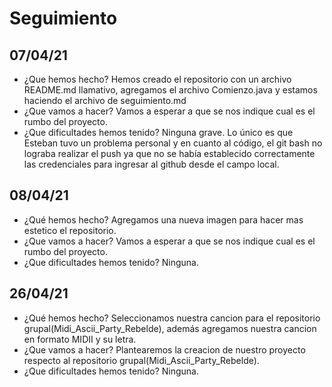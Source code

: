 # Seguimiento
## 07/04/21
- ¿Que hemos hecho?
Hemos creado el repositorio con un archivo README.md llamativo, agregamos el archivo Comienzo.java y estamos haciendo el archivo de seguimiento.md
- ¿Que vamos a hacer?
Vamos a esperar a que se nos indique cual es el rumbo del proyecto.
- ¿Que dificultades hemos tenido?
Ninguna grave. Lo único es que Esteban tuvo un problema personal y en cuanto al código, el git bash no lograba realizar el push ya que no se había establecido correctamente las credenciales para ingresar al github desde el campo local.

## 08/04/21
- ¿Qué hemos hecho?
Agregamos una nueva imagen para hacer mas estetico el repositorio.
- ¿Que vamos a hacer?
Vamos a esperar a que se nos indique cual es el rumbo del proyecto.
- ¿Que dificultades hemos tenido?
Ninguna.

## 26/04/21
- ¿Qué hemos hecho?
Seleccionamos nuestra cancion para el repositorio grupal(Midi_Ascii_Party_Rebelde), además agregamos nuestra cancion en formato MIDII y su letra.
- ¿Que vamos a hacer?
Plantearemos la creacion de nuestro proyecto respecto al repositorio grupal(Midi_Ascii_Party_Rebelde).
- ¿Que dificultades hemos tenido?
Ninguna.

